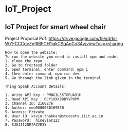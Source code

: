 # IoT_Project

## IoT Project for smart wheel chair

Project Proposal Pdf: https://drive.google.com/file/d/1s-WYFCCCdyZgRIBFCH1jqkCSqAqGo34y/view?usp=sharing


``` 
How to open the website:
To run the website you need to install npm and node. 
1. clone the repo
2. Go to frontend folder
3. open terminal, enter command: npm i 
4. then enter command: npm run dev 
5. Go through the link given in the terminal. 
```

 ```
 Thing Speak Account details: 
 
 1. Write API Key : PMNG1L5KT0RUA91H
 2. Read API Key : 6CY1XXX88DYVP0PV
 3. Channel ID: 2160276
 4. Author: mwa0000030169550
 5. Access: Private
 6. User ID: kevin.thakkar@students.iiit.ac.in
 7. Password:  hiKevin@123
 8. SJGJJ12DR2RZVE3Y
 
 
 ```






